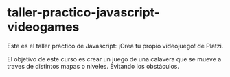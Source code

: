 # taller-practico-javascript-videogames
Este es el taller práctico de Javascript: ¡Crea tu propio videojuego! de Platzi.



El objetivo de este curso es crear un juego de una calavera que se mueve a traves de distintos mapas o niveles. Evitando los obstáculos.